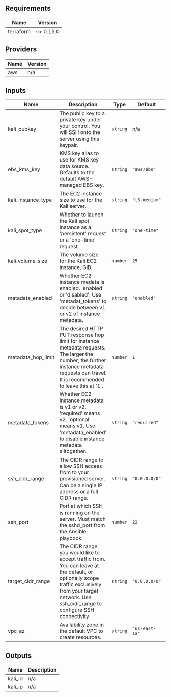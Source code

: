 <!-- BEGINNING OF PRE-COMMIT-TERRAFORM DOCS HOOK -->
## Requirements

| Name | Version |
|------|---------|
| terraform | ~> 0.15.0 |

## Providers

| Name | Version |
|------|---------|
| aws | n/a |

## Inputs

| Name | Description | Type | Default | Required |
|------|-------------|------|---------|:--------:|
| kali\_pubkey | The public key to a private key under your control. You will SSH onto the server using this keypair. | `string` | n/a | yes |
| ebs\_kms\_key | KMS key alias to use for KMS key data source. Defaults to the default AWS-managed EBS key. | `string` | `"aws/ebs"` | no |
| kali\_instance\_type | The EC2 instance size to use for the Kali server. | `string` | `"t3.medium"` | no |
| kali\_spot\_type | Whether to launch the Kali spot instance as a 'persistent' request or a 'one-time' request. | `string` | `"one-time"` | no |
| kali\_volume\_size | The volume size for the Kali EC2 instance, GiB. | `number` | `25` | no |
| metadata\_enabled | Whether EC2 instance medata is enabled. 'enabled' or 'disabled'. Use 'metadat\_tokens' to decide between v1 or v2 of instance metadata. | `string` | `"enabled"` | no |
| metadata\_hop\_limit | The desired HTTP PUT response hop limit for instance metadata requests. The larger the number, the further instance metadata requests can travel. It is recommended to leave this at '1'. | `number` | `1` | no |
| metadata\_tokens | Whether EC2 instance metadata is v1 or v2. 'required' means v2. 'optional' means v1. Use 'metadata\_enabled' to disable instance metadata alltogether. | `string` | `"required"` | no |
| ssh\_cidr\_range | The CIDR range to allow SSH access from to your provisioned server. Can be a single IP address or a full CIDR range. | `string` | `"0.0.0.0/0"` | no |
| ssh\_port | Port at which SSH is running on the server. Must match the sshd\_port from the Ansible playbook. | `number` | `22` | no |
| target\_cidr\_range | The CIDR range you would like to accept traffic from. You can leave at the default, or optionally scope traffic exclusively from your target network. Use ssh\_cidr\_range to configure SSH connectivity. | `string` | `"0.0.0.0/0"` | no |
| vpc\_az | Availability zone in the default VPC to create resources. | `string` | `"us-east-1a"` | no |

## Outputs

| Name | Description |
|------|-------------|
| kali\_id | n/a |
| kali\_ip | n/a |

<!-- END OF PRE-COMMIT-TERRAFORM DOCS HOOK -->
